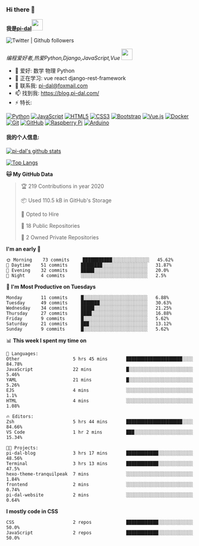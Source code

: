 ### Hi there 👋

<b>我是<a href='https://github.com/pi-dal/'>pi-dal</a></b><img src="https://cdn.jsdelivr.net/gh/TheDudeThatCode/TheDudeThatCode@master/Assets/Developer.gif" width="30px">

![Twitter | Github followers](https://img.shields.io/badge/dynamic/json?color=yellow&label=Twitter%20%7C%20Github%20followers&query=%24.data.totalSubs&url=https%3A%2F%2Fapi.spencerwoo.com%2Fsubstats%2F%3Fsource%3Dtwitter%26queryKey%3Dpidal20%26source%3Dgithub%26queryKey%3Dpi-dal)

_编程爱好者,热爱Python,Django,JavaScript,Vue_ <img src="https://media.giphy.com/media/WUlplcMpOCEmTGBtBW/giphy.gif" width="30"> 

- 🔭 爱好: 数学 物理 Python 
- 🌱 正在学习: vue react django-rest-framework
- 💬 联系我: pi-dal@foxmail.com
- 📫 找到我: https://blog.pi-dal.com/
- ⚡ 特长:

[![Python](https://img.shields.io/badge/-python-1423A7C?style=flat-square&logo=python&link=https://github.com/pi-dal/)](https://github.com/pi-dal/)
[![JavaScript](https://img.shields.io/badge/-JavaScript-black?style=flat-square&logo=javascript&link=https://github.com/pi-dal/)](https://github.com/pi-dal/)
[![HTML5](https://img.shields.io/badge/-HTML5-E34F26?style=flat-square&logo=html5&logoColor=white&link=https://github.com/pi-dal/)](https://github.com/pi-dal/)
[![CSS3](https://img.shields.io/badge/-CSS3-1572B6?style=flat-square&logo=css3&link=https://github.com/pi-dal/)](https://github.com/pi-dal/)
[![Bootstrap](https://img.shields.io/badge/-Bootstrap-563D7C?style=flat-square&logo=bootstrap&link=https://github.com/pi-dal/)](https://github.com/pi-dal/)
[![Vue.js](https://img.shields.io/badge/-Vuejs-black?style=flat-square&logo=vue.js&link=https://github.com/pi-dal/)](https://github.com/pi-dal/)
[![Docker](https://img.shields.io/badge/-Docker-black?style=flat-square&logo=docker&link=https://githu'9b.com/pi-dal/)](https://github.com/pi-dal/)
[![Git](https://img.shields.io/badge/-Git-black?style=flat-square&logo=git&link=https://github.com/pi-dal/)](https://github.com/pi-dal/)
[![GitHub](https://img.shields.io/badge/-GitHub-181717?style=flat-square&logo=github&link=https://github.com/pi-dal/)](https://github.com/pi-dal/)
[![Raspberry Pi](https://img.shields.io/badge/-Raspberry%20Pi-C51A4A?style=flat-square&logo=Raspberry-Pi&link=https://github.com/pi-dal/)](https://github.com/pi-dal/)
[![Arduino](https://img.shields.io/badge/-Arduino-black?style=flat-square&logo=Arduino&link=https://github.com/pi-dal/)](https://github.com/pi-dal/)

#### 我的个人信息:

[![pi-dal's github stats](https://github-readme-stats.vercel.app/api?username=pi-dal&show_icons=true&theme=tokyonight&count_private=true)](https://github.com/pi-dal)

[![Top Langs](https://github-readme-stats.vercel.app/api/top-langs/?username=pi-dal&layout=compact)](https://github.com/pi-dal)

<!--START_SECTION:waka-->
**🐱 My GitHub Data** 

> 🏆 219 Contributions in year 2020
 > 
> 📦 Used 110.5 kB in GitHub's Storage 
 > 
> 💼 Opted to Hire
 > 
> 📜 18 Public Repositories 
 > 
> 🔑 2 Owned Private Repositories 

**I'm an early 🐤** 

```text
🌞 Morning    73 commits     ███████████░░░░░░░░░░░░░░   45.62% 
🌆 Daytime    51 commits     ████████░░░░░░░░░░░░░░░░░   31.87% 
🌃 Evening    32 commits     █████░░░░░░░░░░░░░░░░░░░░   20.0% 
🌙 Night      4 commits      ░░░░░░░░░░░░░░░░░░░░░░░░░   2.5%

```
📅 **I'm Most Productive on Tuesdays** 

```text
Monday       11 commits     █░░░░░░░░░░░░░░░░░░░░░░░░   6.88% 
Tuesday      49 commits     ███████░░░░░░░░░░░░░░░░░░   30.63% 
Wednesday    34 commits     █████░░░░░░░░░░░░░░░░░░░░   21.25% 
Thursday     27 commits     ████░░░░░░░░░░░░░░░░░░░░░   16.88% 
Friday       9 commits      █░░░░░░░░░░░░░░░░░░░░░░░░   5.62% 
Saturday     21 commits     ███░░░░░░░░░░░░░░░░░░░░░░   13.12% 
Sunday       9 commits      █░░░░░░░░░░░░░░░░░░░░░░░░   5.62%

```


📊 **This week I spent my time on** 

```text
💬 Languages: 
Other                    5 hrs 45 mins       █████████████████████░░░░   84.78% 
JavaScript               22 mins             █░░░░░░░░░░░░░░░░░░░░░░░░   5.46% 
YAML                     21 mins             █░░░░░░░░░░░░░░░░░░░░░░░░   5.26% 
EJS                      4 mins              ░░░░░░░░░░░░░░░░░░░░░░░░░   1.1% 
HTML                     4 mins              ░░░░░░░░░░░░░░░░░░░░░░░░░   1.08%

🔥 Editors: 
Zsh                      5 hrs 44 mins       █████████████████████░░░░   84.66% 
VS Code                  1 hr 2 mins         ███░░░░░░░░░░░░░░░░░░░░░░   15.34%

🐱‍💻 Projects: 
pi-dal-blog              3 hrs 17 mins       ████████████░░░░░░░░░░░░░   48.56% 
Terminal                 3 hrs 13 mins       ████████████░░░░░░░░░░░░░   47.5% 
hexo-theme-tranquilpeak  7 mins              ░░░░░░░░░░░░░░░░░░░░░░░░░   1.84% 
frontend                 2 mins              ░░░░░░░░░░░░░░░░░░░░░░░░░   0.74% 
pi-dal-website           2 mins              ░░░░░░░░░░░░░░░░░░░░░░░░░   0.64%

```

**I mostly code in CSS** 

```text
CSS                      2 repos             ████████████░░░░░░░░░░░░░   50.0% 
JavaScript               2 repos             ████████████░░░░░░░░░░░░░   50.0%

```



<!--END_SECTION:waka-->
